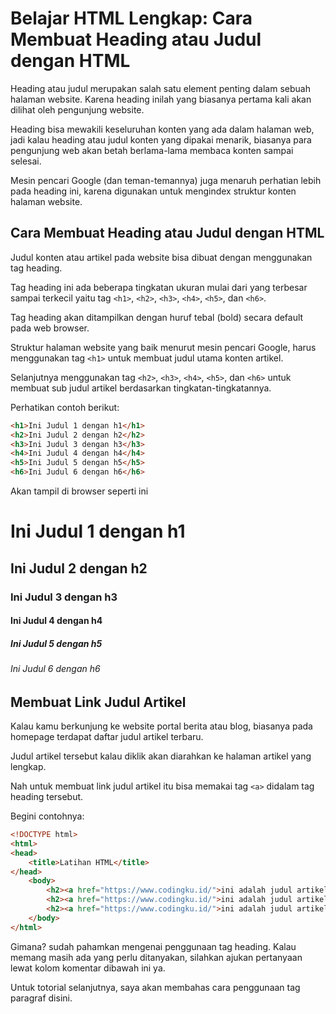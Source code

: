 # Belajar HTML Lengkap: Cara Membuat Heading atau Judul dengan HTML

Heading atau judul merupakan salah satu element penting dalam sebuah halaman website. Karena heading inilah yang biasanya pertama kali akan dilihat oleh pengunjung website.

Heading bisa mewakili keseluruhan konten yang ada dalam halaman web, jadi kalau heading atau judul konten yang dipakai menarik, biasanya para pengunjung web akan betah berlama-lama membaca konten sampai selesai.

Mesin pencari Google (dan teman-temannya) juga menaruh perhatian lebih pada heading ini, karena digunakan untuk mengindex struktur konten halaman website.

## Cara Membuat Heading atau Judul dengan HTML

Judul konten atau artikel pada website bisa dibuat dengan menggunakan tag heading. 

Tag heading ini ada beberapa tingkatan ukuran mulai dari yang terbesar sampai terkecil yaitu tag `<h1>`, `<h2>`, `<h3>`, `<h4>`, `<h5>`, dan `<h6>`.

Tag heading akan ditampilkan dengan huruf tebal (bold) secara default pada web browser.

Struktur halaman website yang baik menurut mesin pencari Google, harus menggunakan tag `<h1>` untuk membuat judul utama konten artikel.

Selanjutnya menggunakan tag `<h2>`, `<h3>`, `<h4>`, `<h5>`, dan `<h6>` untuk membuat sub judul artikel berdasarkan tingkatan-tingkatannya.

Perhatikan contoh berikut:

```html
<h1>Ini Judul 1 dengan h1</h1>
<h2>Ini Judul 2 dengan h2</h2>
<h3>Ini Judul 3 dengan h3</h3>
<h4>Ini Judul 4 dengan h4</h4>
<h5>Ini Judul 5 dengan h5</h5>
<h6>Ini Judul 6 dengan h6</h6>
```

Akan tampil di browser seperti ini

<h1>Ini Judul 1 dengan h1</h1>
<h2 class="heading-example">Ini Judul 2 dengan h2</h2>
<h3>Ini Judul 3 dengan h3</h3>
<h4>Ini Judul 4 dengan h4</h4>
<h5>Ini Judul 5 dengan h5</h5>
<h6>Ini Judul 6 dengan h6</h6>



## Membuat Link Judul Artikel

Kalau kamu berkunjung ke website portal berita atau blog, biasanya pada homepage terdapat daftar judul artikel terbaru.

Judul artikel tersebut kalau diklik akan diarahkan ke halaman artikel yang lengkap.

Nah untuk membuat link judul artikel itu bisa memakai tag `<a>` didalam tag heading tersebut.

Begini contohnya:

```html
<!DOCTYPE html>
<html>
<head>
	<title>Latihan HTML</title>
</head>
    <body>
        <h2><a href="https://www.codingku.id/">ini adalah judul artikel pertama</a></h2>
        <h2><a href="https://www.codingku.id/">ini adalah judul artikel kedua</a></h2>
        <h2><a href="https://www.codingku.id/">ini adalah judul artikel ketiga</a></h2>
    </body>
</html>
```

Gimana? sudah pahamkan mengenai penggunaan tag heading. Kalau memang masih ada yang perlu ditanyakan, silahkan ajukan pertanyaan lewat kolom komentar dibawah ini ya.

Untuk totorial selanjutnya, saya akan membahas cara penggunaan tag paragraf disini.


